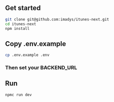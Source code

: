 ## Get started
```bash
git clone git@github.com:imadys/itunes-next.git
cd itunes-next
npm install
```

## Copy .env.example
```bash
cp .env.example .env
```

### Then set your BACKEND_URL

## Run
```bash
npmc run dev
```